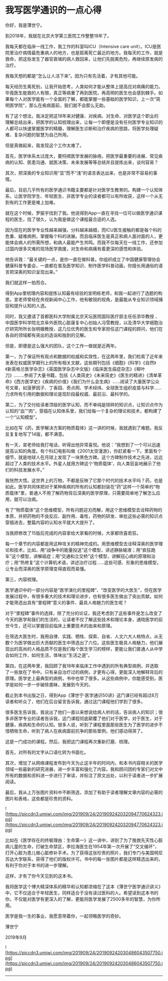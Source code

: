 # 我写医学通识的一点心得

你好，我是薄世宁。

到2018年，我就在北京大学第三医院工作整整18年了。

我每天都在临床一线工作，我工作的科室叫ICU（Intensive care unit）。ICU是医院里治疗病情最危重病人的地方，也是距离死亡最近的地方。我每天的工作，就是救命，把这些发生了器官衰竭的病人救回来，让他们先脱离危险，再继续原发病的治疗。

我每天想的都是“怎么让人活下来”。因为只有先活着，才有其他可能。

每天经历生离死别，让我开始思考，人类如何才能从整体上提高应对病痛的能力。毕竟医生能救的人有限，真正等病重了再到医院，再高明的医生也会感到棘手。如果每个人对医学能有一个全面的了解，都能掌握一些基础的医学知识，上一次“简明医学院”，那么在疾病面前，我们就不会那么无助。

有了这个想法，我决定把这18年来对健康、对疾病、对生命、对医学这个职业的理解总结出来，把医学的认知梳理出来，让每一个即便是没有任何医学专业知识的人都可以快速掌握医学的精髓，理解医生诊断和治疗疾病的思路，将医学处理疑难、复杂问题的智慧为自己所用。

但是真做起来，我发现这个工作太难了。

首先，医学体系太过庞大，要捋顺医学发展的脉络，把医学最重要的进展、常见疾病的认知、医患沟通、就医决策、未来发展等等总结并且提炼出来，谈何容易？

其次，把深奥的专业知识用“显”而不“浅”的语言表达出来，也是非常不容易的事情。

最后，目前几乎所有的医学通识书籍主要都是针对医学生教育的。构建一个认知体系，让医学院学生、年轻医生、非医学专业的读者都可以有所收获，这样一个从无到有的工作更是难上加难。

就在这个时候，罗振宇找到了我。他说得到App一直在寻找一位可以做医学通识课程的医生，找了很久，认为我是做这个课程最合适的人选。

因为现在的医学专业性越来越强，分科越来越细，而ICU医生接触的都是每个科的危重、疑难病例，掌握每个科的进展。而且临床医生是真正和病人面对面的人，更能体会病人的所需所想，和病人最能产生共鸣。而我不仅每天在一线工作，还参加过国内很多灾难的现场医学救援，对生命和病痛有着更深的感悟和体验。

他告诉我：“最关键的一点，是你一直在做科普。你组织成立了中国健康管理协会健康科普专委会，一直都在普及医学知识、制作医学科普动画，你擅长用通俗的语言把深奥的知识呈现出来。”

我们就这样一拍而合。

得到App里梳理内容和提炼认知最有经验的宣明栋老师，和我一起进行了选题的构思。宣老师曾经在央视新闻中心工作，他有敏锐的视角，是最能从专业知识领域捕捉和提升认知的人选。

同时，我又邀请了首都医科大学附属北京天坛医院国际医疗部主任任添华教授 、中国医学科学院北京阜外医院心脏康复中心创始人冯雪教授，以及清华大学细胞治疗研究所所长张明徽教授，这几位优秀的医生和专家担任这门课程的顾问，他们在各自的领域都有突出的造诣和独到的见解。

但是，即便是这么强大的团队，这个工作一做就是近两年。

第一，为了保证所有观点和数据的权威和实效性，在这两年里，我们检索了近年来发表在权威医学期刊上的所有相关文献，这些期刊包括《细胞》《科学》《自然》《新英格兰医学杂志》《英国医学杂志中文版》《临床医生癌症杂志》《柳叶刀》........参阅了大量书籍，包括《人类简史》《未来简史》《医生的精进》《清单革命》《西方医学史》《疾病的价值》《我们为什么会生病》......阅读了大量医学公众号文章，如菠萝因子、丁香园、奇点网、学术经纬、全球医生组织疫苗与科学......力求所有引用的数据和理论是现阶段最权威、最前沿、最科学的。

第二，为了交付给读者顶级的医学认知，而不单纯是琐碎的知识点，让知识点作为认知的“血”“肉”，穿插在认知体系里，我们给每一个复杂的理论和技术，都构建了一个“认知模型”。

比如在写《药，医学解决方案的物质载体》这一讲的时候，我就遇到了难题。我反反复复地写了14版，都不满意。

有一天，宣老师给我打电话，听得出他异常喜悦。他说：“我想到了一个可以迅速提高认知的角度。有个科幻电影叫做《2001太空漫游》，你赶紧看一下。里面有个细节，就是地球人在月球上发现了一块黑色方碑。这个方碑制作技术之先进，远远超过了人类的技术水平。外星人就用方碑这个‘物质载体’，向人类狂妄地展示了他们的科技发展水平。”

我恍然大悟。这世界上的万物，不都是反映了它那个时代的技术水平吗？药，也是如此。医学共同体把对于某种疾病的所有的认知都封装在“药”这样一个简单的“物质载体”里，普通人不用了解药物背后深奥的医学原理，只需要简单地了解怎么应用，就可以治病。

有了“物质载体”这个思维模型，所有问题迎刃而解，用这个思维模型去诠释药物的本质，并把药物的不良反应、副作用、毒性，药物的研发、审批这些必需的知识点穿插进去，整篇内容的认知水平就大大提升了。

当我把修改了15版后完成的内容拿给大家看的时候，大家都欣喜若狂。

每一个章节的内容都是用这种攻关的精神完成的。用思维模型去诠释深奥的医学理论和技术，比如，用“战争中的能量投送”这个模型，讲述静脉输液；用“疯狂跑车”这个模型，讲解癌症；用“交通和立交桥”这个模型，讲解冠心病的原理和治疗；用“热修复”这个计算机术语，讲述治疗过程......这些可感、形象的思维模型，让专业而深奥的医学原理变得直观而易懂。

第三，内容梳理。

医学通识中的一部分内容是“医学演化的里程碑”、“改变医学的大医生”，但在医学发展过程中，有很多重大的技术和理论进步，也有很多医生做出了突出贡献。如何才能筛选出具有“里程碑”意义的事件、最具人格魅力的医生呢？

对于“里程碑”事件的选择，除了充分的论证，我还考虑到了这些事件是怎么改变了今天的医学和我们的生活的，让读者不仅了解这些技术和理论本身，通晓医学的前世今生，还可以掌握目前临床上重要技术的由来和原理。

在筛选大医生时，我用自律、实践、牺牲、探索、自省、人文六大人格特点，从无数个为医学做出巨大贡献的医生中筛选出了六位。这些医生极具人格魅力，他们展现出的高尚的人格品质不仅是我们每个医生学习的榜样，更能让我们普通人从中学会如何工作，如何生活，体味出“生活之道”。

第四，在这两年里，我回顾了我18年来临床工作中遇到的所有典型病例，并选取了一些放在了书中。只有亲自治疗过的病例，才更有心得，更能深入地解释背后的原理。医学史上最典型的病例，书中也举了很多。从这些病例中，你能感受到，医学是如何一步一步破除愚昧，发展到今天的。

截止到本书出版之日，得到App《薄世宁·医学通识50讲》这门课已经有超过8万读者和听众了，他们在后台留言告诉我，通过这门课程他们学到了很多。

很多医生告诉我，我说出了他们一直以来想说给病人听的话，告诉病人的知识；很多非医学专业的读者告诉我，这门课程彻底颠覆了他们对于医学，对于医生，对于健康，疾病和生命的认知。很多人说，听到了课程里面那些医生为了医学的进步不惜牺牲生命，听到了病人在疾病面前抗争的那些案例，他们感动得哭了。

这是一门成功的课程。然后，我把这门课程再次重新打磨、梳理。

首先，对所有的文字从口语化转为书面化。

其次，增加了从网络课程发布到今天为止这半年的时间内，和本书内容相关的医学领域一些最新的研究进展，进一步丰富和强化了内容。我和顾问团的专家们对文中所有的数据和资料进一步进行了审读，并标注了原文出处，以利于读者进一步扩展阅读。

最后，我从上万张图片资料中不断筛选，添加了有助于读者理解文章内容的必需的图片和表格，这些都是珍贵的资料。

![https://piccdn3.umiwi.com/img/201909/24/201909242032094770624323.jpg](https://piccdn3.umiwi.com/img/201909/24/201909242032094770624323.jpg)

比如在《医学存在的终极理由：生命第一》这一讲中，讲到了为了挽救先天性心脏病儿童的生命，打破生命禁区，李拉海医生在1954年第一次开展了“交叉循环”，打开心脏为患儿做心脏修补手术。为了获得这张珍贵的照片，我们专门与美国明尼苏达大学联系，获得了他们的版权许可。书中的每一张图片都是这样精选出来的，有利于你对于本书的进一步理解。

这样，才有了你今天见到的这本书。

我将医学这个博大精深体系的精华和认知都浓缩在了这本《薄世宁医学通识讲义》中，它不仅适合于年轻医生，同样适合于没有读过医科的人。希望读到这本书的你，不仅能对医学有更深入的了解，更能将医学发展了2500多年的智慧，为你所用。

医学是我一生的事业，我愿意带着你，一起领略医学的奇妙。

薄世宁

2019年9月

![https://piccdn3.umiwi.com/img/201909/24/201909242030486043507750.jpg](https://piccdn3.umiwi.com/img/201909/24/201909242030486043507750.jpg)

---
